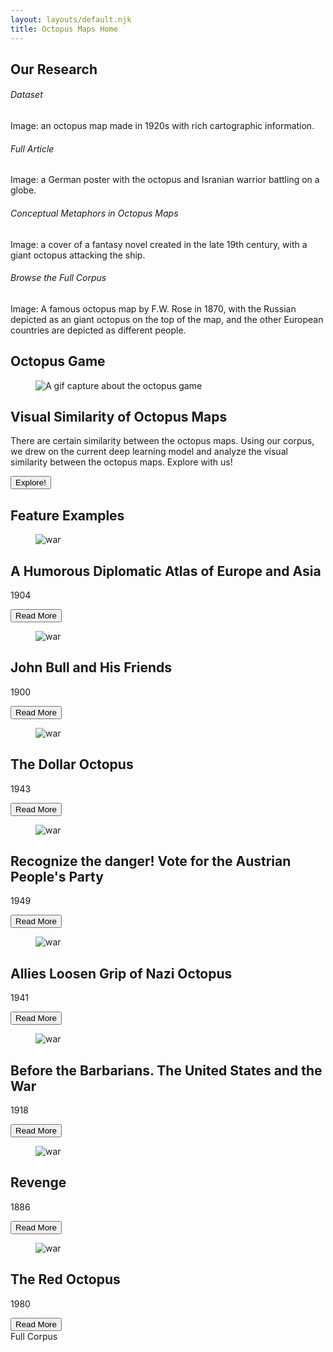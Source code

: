```yaml
---
layout: layouts/default.njk
title: Octopus Maps Home
---
```


<section class= "flex pt-8 justify-center">
  <h1 class="text-3xl font-bold">Our Research</h1>
</section>

<section>
  <div class="flex flex-row w-dvw py-16 px-[min(5vw,40)] justify-center items-center place-content-between -space-x-20 translate-x-105">
      <div class="order-4 peer/swiper4 group bg-[url(/assets/img/guerre.webp)] swiper
      bg-gray-300 bg-blend-multiply transition-transform duration-300 ease-in-out 
      scale-82 -translate-x-130 
      hover:scale-100 
      peer-hover/swiper1:scale-70 
      peer-hover/swiper3:scale-95 peer-hover/swiper3:z-20
      z-10 hover:z-40">
      <a href="#" class="absolute w-full h-full top-0 left-0 rounded-3xl bg-linear-to-t from-gray-900 to-gray-50/0 opacity-0 transition-opacity duration-300 hover:opacity-40 z-40">
      </a>
      <h6 class="absolute text-white bottom-4 left-4 opacity-0 transition duration-300 ease-in-out group-hover:opacity-100 z-40">
        Dataset
      </h6>
        <!-- Because I used the background function instead of images, I used "sr-only" to add the alt texts. -->
      <span class="sr-only">Image: an octopus map made in 1920s with rich cartographic information.</span>
    </div>
      <div class="order-1 peer/swiper1 group bg-[url(/assets/img/polyp.webp)] swiper
      bg-gray-300 bg-blend-multiply 
      transition-transform duration-300 ease-in-out 
      scale-90 hover:scale-100
      peer-hover/swiper4:scale-70 peer-hover/swiper4:z-10
      z-30 hover:z-40">
        <a href="#" class="absolute w-full h-full top-0 left-0 rounded-3xl bg-linear-to-t from-gray-900 to-gray-50/0 opacity-0 transition-opacity duration-300 hover:opacity-40 z-20">
        </a>
        <h6 class="absolute text-white bottom-4 left-4 opacity-0 transition duration-300 ease-in-out group-hover:opacity-100 z-20">
          Full Article
        </h6>
        <span class="sr-only">Image: a German poster with the octopus and Isranian warrior battling on a globe.</span>
      </div>
      <div class="order-3 peer/swiper3 group bg-[url(/assets/img/curse.webp)] swiper
      bg-gray-300 bg-blend-multiply transition-transform duration-300 ease-in-out 
      scale-90 -translate-x-80 hover:scale-100 
      peer-hover/swiper1:scale-80 
      peer-hover/swiper4:scale-90 peer-hover/swiper4:z-30
      z-20 hover:z-40">
        <a href="#" class="absolute w-full h-full top-0 left-0 rounded-3xl bg-linear-to-t from-gray-900 to-gray-50/0 opacity-0 transition-opacity duration-300 hover:opacity-40 z-40">
        </a>
        <h6 class="absolute text-white bottom-4 left-4 opacity-0 transition duration-300 ease-in-out group-hover:opacity-100 z-40">
          Conceptual Metaphors in Octopus Maps
        </h6>
        <span class="sr-only">Image: a cover of a fantasy novel created in the late 19th century, with a giant octopus attacking the ship.</span>
      </div>
      <div class="order-2 peer/swiper2 group bg-[url(/assets/img/serio.webp)] swiper
      bg-gray-300 bg-blend-multiply  
      transition-transform duration-300 ease-in-out 
      scale-100 -translate-x-40 hover:scale-100
      peer-hover/swiper1:z-30 peer-hover/swiper1:scale-90 
      peer-hover/swiper3:scale-95 peer-hover/swiper3:z-30
      peer-hover/swiper4:scale-80 peer-hover/swiper4:z-20
      z-40 hover:z-40">
        <a href="#" class="absolute w-full h-full top-0 left-0 rounded-3xl bg-linear-to-t from-gray-900 to-gray-50/0 opacity-0 transition-opacity duration-300 hover:opacity-60 z-30">
        </a>
        <h6 class="absolute text-white bottom-4 left-4 opacity-0 transition duration-300 ease-in-out group-hover:opacity-100 z-40">
          Browse the Full Corpus
        </h6>
        <span class="sr-only">Image: A famous octopus map by F.W. Rose in 1870, with the Russian depicted as an giant octopus on the top of the map, and the other European countries are depicted as different people.</span>
      </div>
  </div>
</section>

<section
  class="hero min-h-150"
  style="background-image: url(/assets/img/dollar.webp);"
>
  <div class="hero-overlay bg-neutral/80"></div>
  <div class="hero-content flex-col px-12 space-y-5">
    <div>
      <h1 class="text-3xl font-bold text-base-100">Octopus Game</h1>
    </div>
    <div class="card card-side bg-base-100/90 shadow-sm">
      <figure class="w-1/2">
        <img
          src="assets/img/similarity.gif"
          alt="A gif capture about the octopus game" />
      </figure>
      <div class="card-body w-1/2 p-12 lg:p-24">
        <h2 class="card-title lg:text-4xl">Visual Similarity of Octopus Maps</h2>
        <p>There are certain similarity between the octopus maps. Using our corpus, we drew on the current deep learning model and analyze the visual similarity between the octopus maps. Explore with us!</p>
        <div class="justify-end card-actions">
          <button class="btn btn-primary">Explore!</button>
        </div>
      </div>
    </div>
  </div>
</section>

<section class="bg-linear-to-b from-gray-400 to-gray-50/0 py-8">
  <div class= "flex pt-8 justify-center">
    <h1 class="text-3xl font-bold text-base-100">Feature Examples</h1>
  </div>
  <div class="grid sm:grid-cols-2 md:grid-cols-3 lg:grid-cols-4 gap-4 p-12">
    <article class="card bg-base-100 shadow-sm transition-all ease-in-out hover:-translate-0.5 hover:shadow-2xl">
      <figure href="#">
        <img
          class="aspect-1/1 object-cover transition-transform ease-in-out hover:scale-105"
          src="assets/img/humorous.webp"
          alt="war" />
      </figure>
      <div class="card-body">
        <h2 class="card-title">A Humorous Diplomatic Atlas of Europe and Asia</h2>
        <p>1904</p>
              <div class="card-actions justify-end">
        <button class="btn btn-soft btn-sm">Read More</button>
      </div>
      </div>
    </article>
    <article class="card bg-base-100 shadow-sm transition-all ease-in-out hover:-translate-0.5 hover:shadow-2xl">
      <figure href="#">
        <img
          class="aspect-1/1 object-cover transition-transform ease-in-out hover:scale-105"
          src="assets/img/john.webp"
          alt="war" />
      </figure>
      <div class="card-body">
        <h2 class="card-title">John Bull and His Friends</h2>
        <p>1900</p>
              <div class="card-actions justify-end">
        <button class="btn btn-soft btn-sm">Read More</button>
      </div>
      </div>
    </article>
    <article class="card bg-base-100 shadow-sm transition-all ease-in-out hover:-translate-0.5 hover:shadow-2xl">
      <figure href="#">
        <img
          class="aspect-1/1 object-cover transition-transform ease-in-out hover:scale-105"
          src="assets/img/dollar.webp"
          alt="war" />
      </figure>
      <div class="card-body">
        <h2 class="card-title">The Dollar Octopus</h2>
        <p>1943</p>
              <div class="card-actions justify-end">
        <button class="btn btn-soft btn-sm">Read More</button>
      </div>
      </div>
    </article>
    <article class="card bg-base-100 shadow-sm transition-all ease-in-out hover:-translate-0.5 hover:shadow-2xl">
      <figure href="#">
        <img
          class="aspect-1/1 object-cover transition-transform ease-in-out hover:scale-105"
          src="assets/img/danger.webp"
          alt="war" />
      </figure>
      <div class="card-body">
        <h2 class="card-title">Recognize the danger! Vote for the Austrian People's Party</h2>
        <p>1949</p>
              <div class="card-actions justify-end">
        <button class="btn btn-soft btn-sm">Read More</button>
      </div>
      </div>
    </article>
    <article class="card bg-base-100 shadow-sm transition-all ease-in-out hover:-translate-0.5 hover:shadow-2xl">
      <figure href="#">
        <img
          class="aspect-1/1 object-cover transition-transform ease-in-out hover:scale-105"
          src="assets/img/allies.webp"
          alt="war" />
      </figure>
      <div class="card-body">
        <h2 class="card-title">Allies Loosen Grip of Nazi Octopus </h2>
        <p>1941</p>
              <div class="card-actions justify-end">
        <button class="btn btn-soft btn-sm">Read More</button>
      </div>
      </div>
    </article>
    <article class="card bg-base-100 shadow-sm transition-all ease-in-out hover:-translate-0.5 hover:shadow-2xl">
      <figure href="#">
        <img
          class="aspect-1/1 object-cover transition-transform ease-in-out hover:scale-105"
          src="assets/img/barbarians.webp"
          alt="war" />
      </figure>
      <div class="card-body">
        <h2 class="card-title">Before the Barbarians. The United States and the War</h2>
        <p>1918</p>
              <div class="card-actions justify-end">
        <button class="btn btn-soft btn-sm">Read More</button>
      </div>
      </div>
    </article>
    <article class="card bg-base-100 shadow-sm transition-all ease-in-out hover:-translate-0.5 hover:shadow-2xl">
      <figure href="#">
        <img
          class="aspect-1/1 object-cover transition-transform ease-in-out hover:scale-105"
          src="assets/img/revenge.webp"
          alt="war" />
      </figure>
      <div class="card-body">
        <h2 class="card-title">Revenge</h2>
        <p>1886</p>
              <div class="card-actions justify-end">
        <button class="btn btn-soft btn-sm">Read More</button>
      </div>
      </div>
    </article>
    <article class="card bg-base-100 shadow-sm transition-all ease-in-out hover:-translate-0.5 hover:shadow-2xl">
      <figure href="#">
        <img
          class="aspect-1/1 object-cover transition-transform ease-in-out hover:scale-105"
          src="assets/img/british.webp"
          alt="war" />
      </figure>
      <div class="card-body">
        <h2 class="card-title">The Red Octopus</h2>
        <p>1980</p>
              <div class="card-actions justify-end">
        <button class="btn btn-soft btn-sm">Read More</button>
      </div>
      </div>
    </article>
  </div>
  <div class="flex justify-center">
    <btn class="btn btn-secondary btn-wide">Full Corpus</btn>
  </div>
</section>